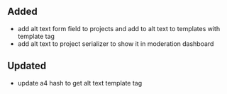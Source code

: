 ## Added

- add alt text form field to projects and add to alt text to templates with template tag
- add alt text to project serializer to show it in moderation dashboard

## Updated

- update a4 hash to get alt text template tag
